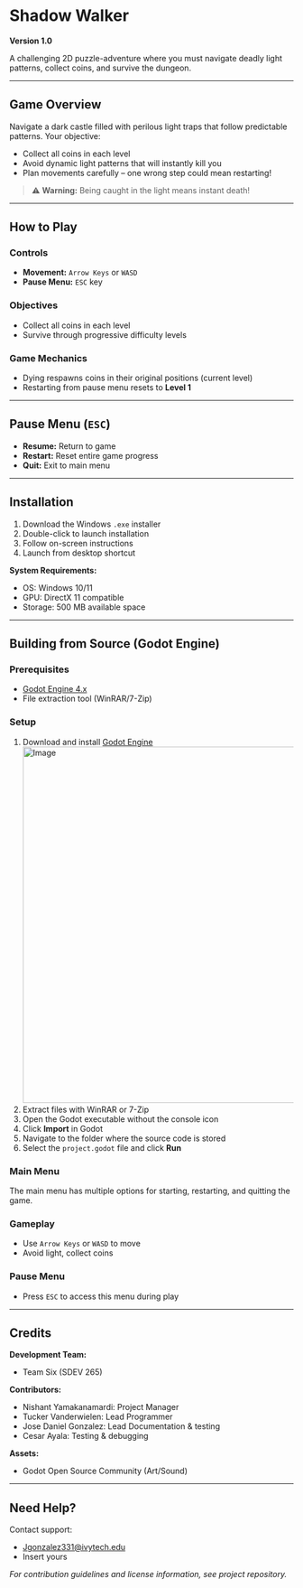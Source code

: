 # Shadow Walker  
**Version 1.0**

A challenging 2D puzzle-adventure where you must navigate deadly light patterns, collect coins, and survive the dungeon.

---

## Game Overview  
Navigate a dark castle filled with perilous light traps that follow predictable patterns. Your objective:  
- Collect all coins in each level  
- Avoid dynamic light patterns that will instantly kill you  
- Plan movements carefully – one wrong step could mean restarting!

> ⚠️ **Warning:** Being caught in the light means instant death!

---

## How to Play  

### Controls  
- **Movement:** `Arrow Keys` or `WASD`  
- **Pause Menu:** `ESC` key  

### Objectives  
- Collect all coins in each level  
- Survive through progressive difficulty levels  

### Game Mechanics  
- Dying respawns coins in their original positions (current level)  
- Restarting from pause menu resets to **Level 1**

---

## Pause Menu (`ESC`)  
- **Resume:** Return to game  
- **Restart:** Reset entire game progress  
- **Quit:** Exit to main menu  

---

## Installation  

1. Download the Windows `.exe` installer  
2. Double-click to launch installation  
3. Follow on-screen instructions  
4. Launch from desktop shortcut  

**System Requirements:**  
- OS: Windows 10/11  
- GPU: DirectX 11 compatible  
- Storage: 500 MB available space  

---

## Building from Source (Godot Engine)  

### Prerequisites  
- [Godot Engine 4.x](https://godotengine.org/download/windows/)  
- File extraction tool (WinRAR/7-Zip)  

### Setup  

1. Download and install [Godot Engine](https://godotengine.org/download/windows/)
   <img width="631" alt="Image" src="https://github.com/user-attachments/assets/417c36e9-ff5a-42fd-94e0-b69fa221be36" />
3. Extract files with WinRAR or 7-Zip  
4. Open the Godot executable without the console icon  
5. Click **Import** in Godot  
6. Navigate to the folder where the source code is stored  
7. Select the `project.godot` file and click **Run**

### Main Menu  
The main menu has multiple options for starting, restarting, and quitting the game.

### Gameplay  
- Use `Arrow Keys` or `WASD` to move  
- Avoid light, collect coins  

### Pause Menu  
- Press `ESC` to access this menu during play  

---

## Credits  

**Development Team:**  
- Team Six (SDEV 265)  

**Contributors:**  
- Nishant Yamakanamardi: Project Manager
- Tucker Vanderwielen: Lead Programmer 
- Jose Daniel Gonzalez: Lead Documentation & testing
- Cesar Ayala: Testing & debugging

**Assets:**  
- Godot Open Source Community (Art/Sound)  

---

## Need Help?  

Contact support:  
- Jgonzalez331@ivytech.edu  
- Insert yours  

*For contribution guidelines and license information, see project repository.*
